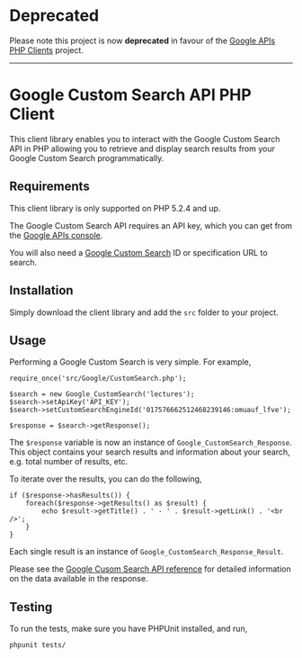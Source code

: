 Deprecated
==========

Please note this project is now **deprecated** in favour of the [Google APIs PHP Clients][4] project.

---

Google Custom Search API PHP Client
===================================

This client library enables you to interact with the Google Custom Search API in PHP allowing you to retrieve and display search results from your Google Custom Search programmatically.

Requirements
------------

This client library is only supported on PHP 5.2.4 and up.

The Google Custom Search API requires an API key, which you can get from the [Google APIs console][1].

You will also need a [Google Custom Search][2] ID or specification URL to search.

Installation
------------

Simply download the client library and add the `src` folder to your project.

Usage
-----

Performing a Google Custom Search is very simple. For example,

    require_once('src/Google/CustomSearch.php');

    $search = new Google_CustomSearch('lectures');
    $search->setApiKey('API_KEY');
    $search->setCustomSearchEngineId('017576662512468239146:omuauf_lfve');

    $response = $search->getResponse();

The `$response` variable is now an instance of `Google_CustomSearch_Response`. This object contains your search results and information about your search, e.g. total number of results, etc.

To iterate over the results, you can do the following,

    if ($response->hasResults()) {
        foreach($response->getResults() as $result) {
            echo $result->getTitle() . ' - ' . $result->getLink() . '<br />';
        }
    }

Each single result is an instance of `Google_CustomSearch_Response_Result`.

Please see the [Google Cusom Search API reference][3] for detailed information on the data available in the response.

Testing
-------

To run the tests, make sure you have PHPUnit installed, and run,

    phpunit tests/

[1]: https://code.google.com/apis/console/?api=customsearch
[2]: http://www.google.com/cse/
[3]: https://code.google.com/apis/customsearch/v1/reference.html
[4]: https://github.com/StephenMelrose/google-apis-php-clients

